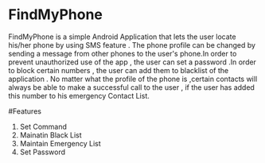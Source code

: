 # FindMyPhone

FindMyPhone is a simple Android Application that lets the user locate his/her phone by using SMS feature . The phone profile can be changed by sending a message from other phones to the user's phone.In order to prevent unauthorized use of the app , the user can set a password .In order to block certain numbers , the user can add them to blacklist of the application . No matter what the profile of the phone is ,certain contacts will always be able to make a successful call to the user , if the user has added this number to his emergency Contact List.

#Features

1. Set Command 
2. Mainatin Black List
3. Maintain Emergency List
4. Set Password
